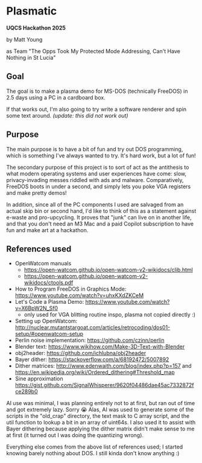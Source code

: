 # Plasmatic
**UQCS Hackathon 2025**

by Matt Young

as Team "The Opps Took My Protected Mode Addressing, Can't Have Nothing in St Lucia"

## Goal
The goal is to make a plasma demo for MS-DOS (technically FreeDOS) in 2.5 days using a PC in a cardboard box.

If that works out, I'm also going to try write a software renderer and spin some text around. _(update: this did not
work out)_

## Purpose
The main purpose is to have a bit of fun and try out DOS programming, which is something I've always wanted to
try. It's hard work, but a lot of fun!

The secondary purpose of this project is to sort of act as the antithesis to what modern operating systems
and user experiences have come: slow, privacy-invading messes riddled with ads and malware. Comparatively,
FreeDOS boots in under a second, and simply lets you poke VGA registers and make pretty demos!

In addition, since all of the PC components I used are salvaged from an actual skip bin or second hand, I'd
like to think of this as a statement against e-waste and pro-upcycling. It proves that "junk" can live on in
another life, and that you don't need an M3 Mac and a paid Copilot subscription to have fun and make art at a
hackathon.

## References used
- OpenWatcom manuals
    - https://open-watcom.github.io/open-watcom-v2-wikidocs/clib.html
    - https://open-watcom.github.io/open-watcom-v2-wikidocs/ctools.pdf
- How to Program FreeDOS in Graphics Mode: https://www.youtube.com/watch?v=uhxKXdZKCeM
- Let's Code a Plasma Demo: https://www.youtube.com/watch?v=X6BpW2N_Sf0
    - only used for VGA blitting routine inspo, plasma not copied directly :)
- Setting up OpenWatcom: http://nuclear.mutantstargoat.com/articles/retrocoding/dos01-setup/#openwatcom-setup
- Perlin noise implementation: https://github.com/czinn/perlin
- Blender text: https://www.wikihow.com/Make-3D-Text-with-Blender
- obj2header: https://github.com/ichlubna/obj2header
- Bayer dither: https://stackoverflow.com/a/68192472/5007892
- Dither matrices: http://www.edenwaith.com/blog/index.php?p=157 and
https://en.wikipedia.org/wiki/Ordered_dithering#Threshold_map
- Sine approximation https://gist.github.com/SignalWhisperer/9620f04486dae45ac7332872fce289b0

AI use was minimal, I was planning entirely not to at first, but ran out of time and got extremely lazy. Sorry :sob:
Alas, AI was used to generate some of the scripts in the "old_crap" directory, the text mask to C array
script, and the util function to lookup a bit in an array of uint64s. I also used it to assist with Bayer
dithering because applying the dither matrix didn't make sense to me at first (it turned out I was doing the
quantizing wrong).

Everything else comes from the above list of references used; I started knowing barely nothing about DOS. I
still kinda don't know anything :)
